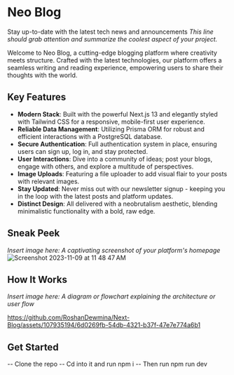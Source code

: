 # Neo Blog

Stay up-to-date with the latest tech news and announcements
_This line should grab attention and summarize the coolest aspect of your project._

Welcome to Neo Blog, a cutting-edge blogging platform where creativity meets structure. Crafted with the latest technologies, our platform offers a seamless writing and reading experience, empowering users to share their thoughts with the world.

## Key Features

- **Modern Stack**: Built with the powerful Next.js 13 and elegantly styled with Tailwind CSS for a responsive, mobile-first user experience.
- **Reliable Data Management**: Utilizing Prisma ORM for robust and efficient interactions with a PostgreSQL database.
- **Secure Authentication**: Full authentication system in place, ensuring users can sign up, log in, and stay protected.
- **User Interactions**: Dive into a community of ideas; post your blogs, engage with others, and explore a multitude of perspectives.
- **Image Uploads**: Featuring a file uploader to add visual flair to your posts with relevant images.
- **Stay Updated**: Never miss out with our newsletter signup - keeping you in the loop with the latest posts and platform updates.
- **Distinct Design**: All delivered with a neobrutalism aesthetic, blending minimalistic functionality with a bold, raw edge.

## Sneak Peek
_Insert image here: A captivating screenshot of your platform's homepage_
![Screenshot 2023-11-09 at 11 48 47 AM](https://github.com/RoshanDewmina/Next-Blog/assets/107935194/aedafe87-cba0-45a5-87a3-1a53a52036e9)


## How It Works
_Insert image here: A diagram or flowchart explaining the architecture or user flow_


https://github.com/RoshanDewmina/Next-Blog/assets/107935194/6d0269fb-54db-4321-b37f-47e7e774a6b1



## Get Started
-- Clone the repo
-- Cd into it and run npm i 
-- Then run npm run dev


